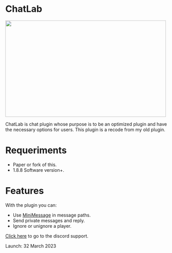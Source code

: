 # ChatLab

<img src="https://i.ibb.co/LpBJk0F/plugin-background.png" width="500" height="300" />

ChatLab is chat plugin whose purpose is to be an optimized plugin and have the necessary options for users.
This plugin is a recode from my old plugin.

# Requeriments

- Paper or fork of this.
- 1.8.8 Software version+.

# Features

With the plugin you can:

- Use [MiniMessage](https://docs.advntr.dev/minimessage/index.html) in message paths.
- Send private messages and reply.
- Ignore or unignore a player.

[Click here](https://discord.devblook.team/) to go to the discord support.

Launch: 32 March 2023
